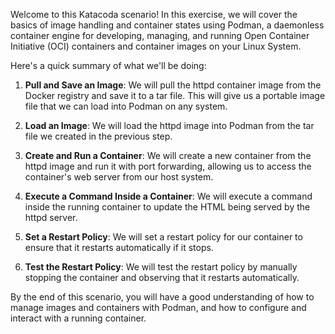 Welcome to this Katacoda scenario! In this exercise, we will cover the basics of image handling and container states using Podman, a daemonless container engine for developing, managing, and running Open Container Initiative (OCI) containers and container images on your Linux System.

Here's a quick summary of what we'll be doing:

1. **Pull and Save an Image**: We will pull the httpd container image from the Docker registry and save it to a tar file. This will give us a portable image file that we can load into Podman on any system.

2. **Load an Image**: We will load the httpd image into Podman from the tar file we created in the previous step.

3. **Create and Run a Container**: We will create a new container from the httpd image and run it with port forwarding, allowing us to access the container's web server from our host system.

4. **Execute a Command Inside a Container**: We will execute a command inside the running container to update the HTML being served by the httpd server.

5. **Set a Restart Policy**: We will set a restart policy for our container to ensure that it restarts automatically if it stops.

6. **Test the Restart Policy**: We will test the restart policy by manually stopping the container and observing that it restarts automatically.

By the end of this scenario, you will have a good understanding of how to manage images and containers with Podman, and how to configure and interact with a running container.
